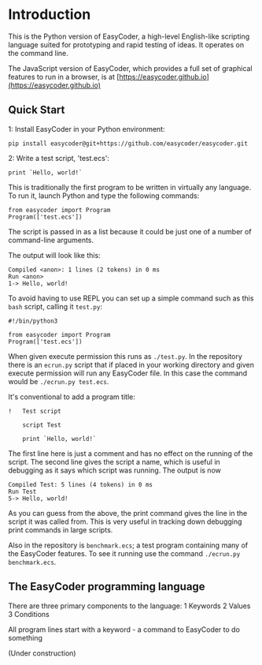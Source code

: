 # Introduction
This is the Python version of EasyCoder, a high-level English-like scripting language suited for prototyping and rapid testing of ideas. It operates on the command line.

The JavaScript version of EasyCoder, which provides a full set of graphical features to run in a browser, is at [https://easycoder.github.io](https://easycoder.github.io)

## Quick Start
1: Install EasyCoder in your Python environment:
```
pip install easycoder@git+https://github.com/easycoder/easycoder.git
```
2: Write a test script, 'test.ecs':
```
print `Hello, world!`
```
This is traditionally the first program to be written in virtually any language. To run it, launch Python and type the following commands:
```
from easycoder import Program
Program(['test.ecs'])
```
The script is passed in as a list because it could be just one of a number of command-line arguments.

The output will look like this:
```
Compiled <anon>: 1 lines (2 tokens) in 0 ms
Run <anon>
1-> Hello, world!
```
To avoid having to use REPL you can set up a simple command such as this `bash` script, calling it `test.py`:
```
#!/bin/python3

from easycoder import Program
Program(['test.ecs'])
```
When given execute permission this runs as `./test.py`. In the repository there is an `ecrun.py` script that if placed in your working directory and given execute permission will run any EasyCoder file. In this case the command would be `./ecrun.py test.ecs`.

It's conventional to add a program title:
```
!   Test script

    script Test

    print `Hello, world!`
```
The first line here is just a comment and has no effect on the running of the script. The second line gives the script a name, which is useful in debugging as it says which script was running. The output is now
```
Compiled Test: 5 lines (4 tokens) in 0 ms
Run Test
5-> Hello, world!
```
As you can guess from the above, the print command gives the line in the script it was called from. This is very useful in tracking down debugging print commands in large scripts.

Also in the repository is `benchmark.ecs`; a test program containing many of the EasyCoder features. To see it running use the command `./ecrun.py benchmark.ecs`.

## The EasyCoder programming language
There are three primary components to the language:
 1 Keywords
 2 Values
 3 Conditions

All program lines start with a keyword - a command to EasyCoder to do something

(Under construction)
